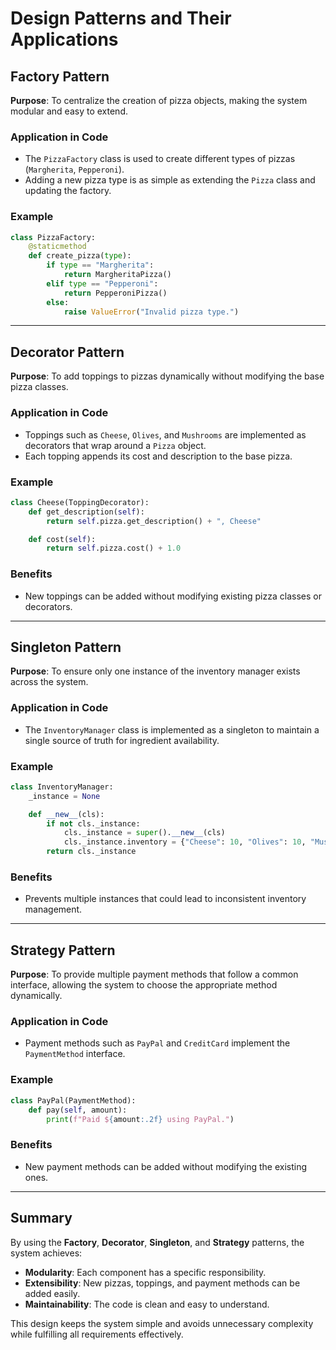 # Design Patterns and Their Applications

## Factory Pattern
**Purpose**: To centralize the creation of pizza objects, making the system modular and easy to extend.

### Application in Code
- The `PizzaFactory` class is used to create different types of pizzas (`Margherita`, `Pepperoni`).
- Adding a new pizza type is as simple as extending the `Pizza` class and updating the factory.

### Example
```python
class PizzaFactory:
    @staticmethod
    def create_pizza(type):
        if type == "Margherita":
            return MargheritaPizza()
        elif type == "Pepperoni":
            return PepperoniPizza()
        else:
            raise ValueError("Invalid pizza type.")
```

---

## Decorator Pattern
**Purpose**: To add toppings to pizzas dynamically without modifying the base pizza classes.

### Application in Code
- Toppings such as `Cheese`, `Olives`, and `Mushrooms` are implemented as decorators that wrap around a `Pizza` object.
- Each topping appends its cost and description to the base pizza.

### Example
```python
class Cheese(ToppingDecorator):
    def get_description(self):
        return self.pizza.get_description() + ", Cheese"

    def cost(self):
        return self.pizza.cost() + 1.0
```

### Benefits
- New toppings can be added without modifying existing pizza classes or decorators.

---

## Singleton Pattern
**Purpose**: To ensure only one instance of the inventory manager exists across the system.

### Application in Code
- The `InventoryManager` class is implemented as a singleton to maintain a single source of truth for ingredient availability.

### Example
```python
class InventoryManager:
    _instance = None

    def __new__(cls):
        if not cls._instance:
            cls._instance = super().__new__(cls)
            cls._instance.inventory = {"Cheese": 10, "Olives": 10, "Mushrooms": 10}
        return cls._instance
```

### Benefits
- Prevents multiple instances that could lead to inconsistent inventory management.

---

## Strategy Pattern
**Purpose**: To provide multiple payment methods that follow a common interface, allowing the system to choose the appropriate method dynamically.

### Application in Code
- Payment methods such as `PayPal` and `CreditCard` implement the `PaymentMethod` interface.

### Example
```python
class PayPal(PaymentMethod):
    def pay(self, amount):
        print(f"Paid ${amount:.2f} using PayPal.")
```

### Benefits
- New payment methods can be added without modifying the existing ones.

---

## Summary
By using the **Factory**, **Decorator**, **Singleton**, and **Strategy** patterns, the system achieves:
- **Modularity**: Each component has a specific responsibility.
- **Extensibility**: New pizzas, toppings, and payment methods can be added easily.
- **Maintainability**: The code is clean and easy to understand.

This design keeps the system simple and avoids unnecessary complexity while fulfilling all requirements effectively.

